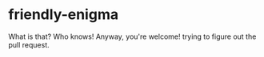 # friendly-enigma
What is that? Who knows! Anyway, you're welcome!
trying to figure out the pull request.
